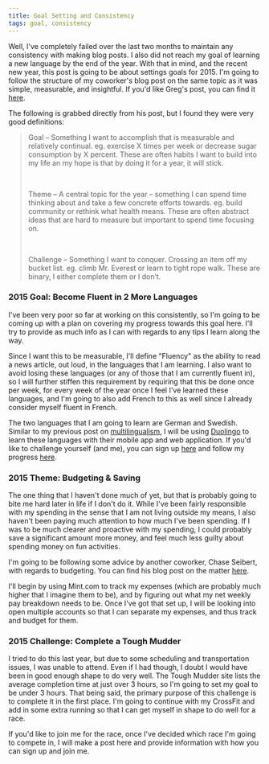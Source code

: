 ```yaml
---
title: Goal Setting and Consistency
tags: goal, consistency
---
```


Well, I've completely failed over the last two months to maintain any consistency with making blog posts. I also did not reach my goal of learning a new language by the end of the year. With that in mind, and the recent new year, this post is going to be about settings goals for 2015. I'm going to follow the structure of my coworker's blog post on the same topic as it was simple, measurable, and insightful. If you'd like Greg's post, you can find it [here](http://www.gregkroleski.com/2015/01/04/2015-goal-theme-challenge/).

The following is grabbed directly from his post, but I found they were very good definitions:

> Goal – Something I want to accomplish that is measurable and relatively continual. eg. exercise X times per week or decrease sugar consumption by X percent. These are often habits I want to build into my life an my hope is that by doing it for a year, it will stick.
> 
> &nbsp;
> 
> Theme – A central topic for the year – something I can spend time thinking about and take a few concrete efforts towards. eg. build community or rethink what health means. These are often abstract ideas that are hard to measure but important to spend time focusing on.
> 
> &nbsp;
> 
> Challenge – Something I want to conquer. Crossing an item off my bucket list. eg. climb Mr. Everest or learn to tight rope walk. These are binary, I either complete them or I don’t.

### 2015 Goal: Become Fluent in 2 More Languages

I've been very poor so far at working on this consistently, so I'm going to be coming up with a plan on covering my progress towards this goal here. I'll try to provide as much info as I can with regards to any tips I learn along the way.

Since I want this to be measurable, I'll define "Fluency" as the ability to read a news article, out loud, in the languages that I am learning. I also want to avoid losing these languages (or any of those that I am currently fluent in), so I will further stiffen this requirement by requiring that this be done once per week, for every week of the year once I feel I've learned these languages, and I'm going to also add French to this as well since I already consider myself fluent in French.

The two languages that I am going to learn are German and Swedish. Similar to my previous post on [multilingualism](/blog/2014/10/07/multilingualism.html), I will be using [Duolingo](https://www.duolingo.com/) to learn these languages with their mobile app and web application. If you'd like to challenge yourself (and me), you can sign up [here](https://www.duolingo.com/register) and follow my progress [here](https://www.duolingo.com/pcockwell).

### 2015 Theme: Budgeting & Saving

The one thing that I haven't done much of yet, but that is probably going to bite me hard later in life if I don't do it. While I've been fairly responsible with my spending in the sense that I am not living outside my means, I also haven't been paying much attention to how much I've been spending. If I was to be much clearer and proactive with my spending, I could probably save a significant amount more money, and feel much less guilty about spending money on fun activities.

I'm going to be following some advice by another coworker, Chase Seibert, with regards to budgeting. You can find his blog post on the matter [here](http://chase-seibert.github.io/blog/2014/11/30/pay-yourself-weekly.html).

I'll begin by using Mint.com to track my expenses (which are probably much higher that I imagine them to be), and by figuring out what my net weekly pay breakdown needs to be. Once I've got that set up, I will be looking into open multiple accounts so that I can separate my expenses, and thus track and budget for them.

### 2015 Challenge: Complete a Tough Mudder

I tried to do this last year, but due to some scheduling and transportation issues, I was unable to attend. Even if I had though, I doubt I would have been in good enough shape to do very well. The Tough Mudder site lists the average completion time at just over 3 hours, so I'm going to set my goal to be under 3 hours. That being said, the primary purpose of this challenge is to complete it in the first place. I'm going to continue with my CrossFit and add in some extra running so that I can get myself in shape to do well for a race.

If you'd like to join me for the race, once I've decided which race I'm going to compete in, I will make a post here and provide information with how you can sign up and join me.